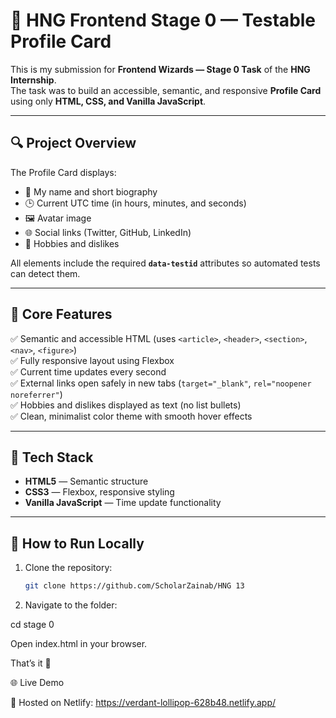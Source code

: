 # 🌟 HNG Frontend Stage 0 — Testable Profile Card

This is my submission for **Frontend Wizards — Stage 0 Task** of the **HNG Internship**.  
The task was to build an accessible, semantic, and responsive **Profile Card** using only **HTML, CSS, and Vanilla JavaScript**.

---

## 🔍 **Project Overview**

The Profile Card displays:
- 👤 My name and short biography  
- 🕒 Current UTC time (in hours, minutes, and seconds)  
- 🖼️ Avatar image  
- 🌐 Social links (Twitter, GitHub, LinkedIn)  
- 🎨 Hobbies and dislikes  

All elements include the required **`data-testid`** attributes so automated tests can detect them.

---

## 🧠 **Core Features**

✅ Semantic and accessible HTML (uses `<article>`, `<header>`, `<section>`, `<nav>`, `<figure>`)  
✅ Fully responsive layout using Flexbox  
✅ Current time updates every second  
✅ External links open safely in new tabs (`target="_blank"`, `rel="noopener noreferrer"`)  
✅ Hobbies and dislikes displayed as text (no list bullets)  
✅ Clean, minimalist color theme with smooth hover effects  

---

## 🧩 **Tech Stack**

- **HTML5** — Semantic structure  
- **CSS3** — Flexbox, responsive styling  
- **Vanilla JavaScript** — Time update functionality  

---

## 🚀 **How to Run Locally**

1. Clone the repository:
   ```bash
   git clone https://github.com/ScholarZainab/HNG 13
   
2. Navigate to the folder:

cd stage 0

Open index.html in your browser.

That’s it 🎉

🌐 Live Demo

🔗 Hosted on Netlify:
https://verdant-lollipop-628b48.netlify.app/
